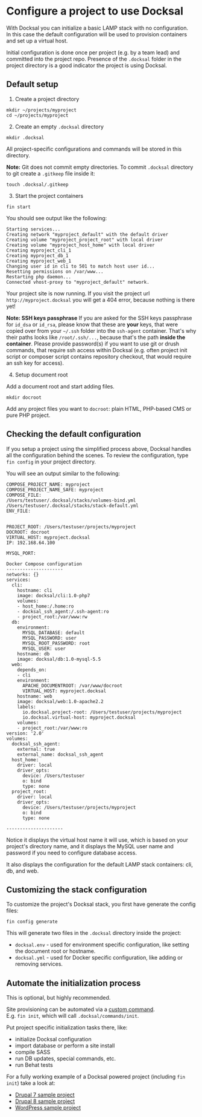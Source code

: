 # Configure a project to use Docksal

With Docksal you can initialize a basic LAMP stack with no configuration.   
In this case the default configuration will be used to provision containers and set up a virtual host.

Initial configuration is done once per project (e.g. by a team lead) and committed into the project repo. 
Presence of the `.docksal` folder in the project directory is a good indicator the project is using Docksal.

## Default setup

1) Create a project directory

```
mkdir ~/projects/myproject  
cd ~/projects/myproject
```  

2) Create an empty `.docksal` directory

```
mkdir .docksal
```

All project-specific configurations and commands will be stored in this directory.

**Note:** Git does not commit empty directories.
To commit `.docksal` directory to git create a `.gitkeep` file inside it:  

```
touch .docksal/.gitkeep
```

3) Start the project containers

```
fin start
```

You should see output like the following:

```
Starting services...
Creating network "myproject_default" with the default driver
Creating volume "myproject_project_root" with local driver
Creating volume "myproject_host_home" with local driver
Creating myproject_cli_1
Creating myproject_db_1
Creating myproject_web_1
Changing user id in cli to 501 to match host user id...
Resetting permissions on /var/www...
Restarting php daemon...
Connected vhost-proxy to "myproject_default" network.
```

Your project site is now running. If you visit the project url `http://myproject.docksal` you will get a 404 error, because nothing is there yet!

**Note: SSH keys passphrase** 
If you are asked for the SSH keys passphrase for `id_dsa` or `id_rsa`, 
please know that these are **your** keys, that were copied over from your `~/.ssh` folder 
into the `ssh-agent` container. That's why their paths looks like `/root/.ssh/...`, 
because that's the path **inside the container**. 
Please provide password(s) if you want to use git or drush commands, that require ssh access within Docksal 
(e.g. often project init script or composer script contains repository checkout, 
that would require an ssh key for access).

4) Setup document root

Add a document root and start adding files.

`mkdir docroot`

Add any project files you want to `docroot`: plain HTML, PHP-based CMS or pure PHP project.


## Checking the default configuration

If you setup a project using the simplified process above, Docksal handles all the configuration
behind the scenes. To review the configuration, type `fin config` in your project directory.

You will see an output similar to the following:

```
COMPOSE_PROJECT_NAME: myproject
COMPOSE_PROJECT_NAME_SAFE: myproject
COMPOSE_FILE:
/Users/testuser/.docksal/stacks/volumes-bind.yml
/Users/testuser/.docksal/stacks/stack-default.yml
ENV_FILE:


PROJECT_ROOT: /Users/testuser/projects/myproject
DOCROOT: docroot
VIRTUAL_HOST: myproject.docksal
IP: 192.168.64.100

MYSQL_PORT:

Docker Compose configuration
---------------------
networks: {}
services:
  cli:
    hostname: cli
    image: docksal/cli:1.0-php7
    volumes:
    - host_home:/.home:ro
    - docksal_ssh_agent:/.ssh-agent:ro
    - project_root:/var/www:rw
  db:
    environment:
      MYSQL_DATABASE: default
      MYSQL_PASSWORD: user
      MYSQL_ROOT_PASSWORD: root
      MYSQL_USER: user
    hostname: db
    image: docksal/db:1.0-mysql-5.5
  web:
    depends_on:
    - cli
    environment:
      APACHE_DOCUMENTROOT: /var/www/docroot
      VIRTUAL_HOST: myproject.docksal
    hostname: web
    image: docksal/web:1.0-apache2.2
    labels:
      io.docksal.project-root: /Users/testuser/projects/myproject
      io.docksal.virtual-host: myproject.docksal
    volumes:
    - project_root:/var/www:ro
version: '2.0'
volumes:
  docksal_ssh_agent:
    external: true
    external_name: docksal_ssh_agent
  host_home:
    driver: local
    driver_opts:
      device: /Users/testuser
      o: bind
      type: none
  project_root:
    driver: local
    driver_opts:
      device: /Users/testuser/projects/myproject
      o: bind
      type: none

---------------------
```

Notice it displays the virtual host name it will use, which is based on your
project's directory name, and it displays the MySQL user name and password if
you need to configure database access.

It also displays the configuration for the default LAMP stack containers: cli, db, and web.


## Customizing the stack configuration

To customize the project's Docksal stack, you first have generate the config files:

```
fin config generate
```

This will generate two files in the `.docksal` directory inside the project:

- `docksal.env` - used for environment specific configuration, like setting the document root
or hostname.
- `docksal.yml` - used for Docker specific configuration, like adding or removing services.


## Automate the initialization process

This is optional, but highly recommended.

Site provisioning can be automated via a [custom command](custom-commands.md).  
E.g. `fin init`, which will call `.docksal/commands/init`.

Put project specific initialization tasks there, like:

- initialize Docksal configuration
- import database or perform a site install
- compile SASS
- run DB updates, special commands, etc.
- run Behat tests

For a fully working example of a Docksal powered project (including `fin init`) take a look at:

- [Drupal 7 sample project](https://github.com/docksal/drupal7)
- [Drupal 8 sample project](https://github.com/docksal/drupal8)
- [WordPress sample project](https://github.com/docksal/wordpress)
